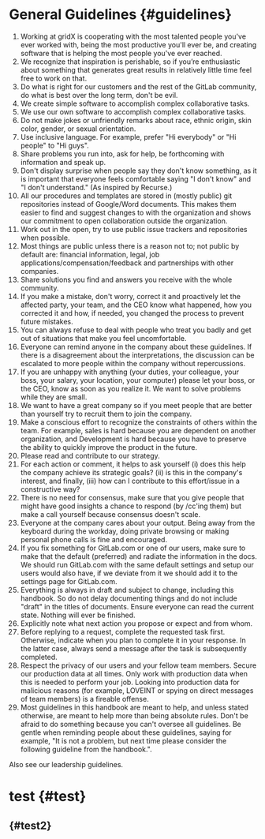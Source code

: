 # General Guidelines {#guidelines}

1. Working at gridX is cooperating with the most talented people you've ever worked with, being the most productive you'll ever be, and creating software that is helping the most people you've ever reached.
2. We recognize that inspiration is perishable, so if you’re enthusiastic about something that generates great results in relatively little time feel free to work on that.
3. Do what is right for our customers and the rest of the GitLab community, do what is best over the long term, don't be evil.
4. We create simple software to accomplish complex collaborative tasks.
5. We use our own software to accomplish complex collaborative tasks.
6. Do not make jokes or unfriendly remarks about race, ethnic origin, skin color, gender, or sexual orientation.
7. Use inclusive language. For example, prefer "Hi everybody" or "Hi people" to "Hi guys".
8. Share problems you run into, ask for help, be forthcoming with information and speak up.
9. Don't display surprise when people say they don't know something, as it is important that everyone feels comfortable saying "I don't know" and "I don't understand." \(As inspired by Recurse.\)
10. All our procedures and templates are stored in \(mostly public\) git repositories instead of Google/Word documents. This makes them easier to find and suggest changes to with the organization and shows our commitment to open collaboration outside the organization.
11. Work out in the open, try to use public issue trackers and repositories when possible.
12. Most things are public unless there is a reason not to; not public by default are: financial information, legal, job applications/compensation/feedback and partnerships with other companies.
13. Share solutions you find and answers you receive with the whole community.
14. If you make a mistake, don't worry, correct it and proactively let the affected party, your team, and the CEO know what happened, how you corrected it and how, if needed, you changed the process to prevent future mistakes.
15. You can always refuse to deal with people who treat you badly and get out of situations that make you feel uncomfortable.
16. Everyone can remind anyone in the company about these guidelines. If there is a disagreement about the interpretations, the discussion can be escalated to more people within the company without repercussions.
17. If you are unhappy with anything \(your duties, your colleague, your boss, your salary, your location, your computer\) please let your boss, or the CEO, know as soon as you realize it. We want to solve problems while they are small.
18. We want to have a great company so if you meet people that are better than yourself try to recruit them to join the company.
19. Make a conscious effort to recognize the constraints of others within the team. For example, sales is hard because you are dependent on another organization, and Development is hard because you have to preserve the ability to quickly improve the product in the future.
20. Please read and contribute to our strategy.
21. For each action or comment, it helps to ask yourself \(i\) does this help the company achieve its strategic goals? \(ii\) is this in the company's interest, and finally, \(iii\) how can I contribute to this effort/issue in a constructive way?
22. There is no need for consensus, make sure that you give people that might have good insights a chance to respond \(by /cc'ing them\) but make a call yourself because consensus doesn't scale.
23. Everyone at the company cares about your output. Being away from the keyboard during the workday, doing private browsing or making personal phone calls is fine and encouraged.
24. If you fix something for GitLab.com or one of our users, make sure to make that the default \(preferred\) and radiate the information in the docs. We should run GitLab.com with the same default settings and setup our users would also have, if we deviate from it we should add it to the settings page for GitLab.com.
25. Everything is always in draft and subject to change, including this handbook. So do not delay documenting things and do not include "draft" in the titles of documents. Ensure everyone can read the current state. Nothing will ever be finished.
26. Explicitly note what next action you propose or expect and from whom.
27. Before replying to a request, complete the requested task first. Otherwise, indicate when you plan to complete it in your response. In the latter case, always send a message after the task is subsequently completed.
28. Respect the privacy of our users and your fellow team members. Secure our production data at all times. Only work with production data when this is needed to perform your job. Looking into production data for malicious reasons \(for example, LOVEINT or spying on direct messages of team members\) is a fireable offense.
29. Most guidelines in this handbook are meant to help, and unless stated otherwise, are meant to help more than being absolute rules. Don't be afraid to do something because you can't oversee all guidelines. Be gentle when reminding people about these guidelines, saying for example, "It is not a problem, but next time please consider the following guideline from the handbook.".

Also see our leadership guidelines.









# test {#test}



##  {#test2}

















